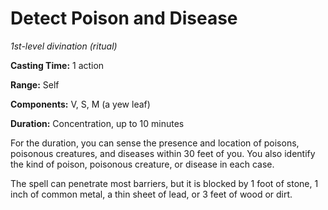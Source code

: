 <title>Detect Poison and Disease</title>

# Detect Poison and Disease

_1st-level divination (ritual)_

**Casting Time:** 1 action

**Range:** Self

**Components:** V, S, M (a yew leaf)

**Duration:** Concentration, up to 10 minutes

For the duration, you can sense the presence
and location of poisons, poisonous creatures,
and diseases within 30 feet of you. You also
identify the kind of poison, poisonous
creature, or disease in each case.

The spell can penetrate most barriers, but it
is blocked by 1 foot of stone, 1 inch of
common metal, a thin sheet of lead, or 3 feet
of wood or dirt.

